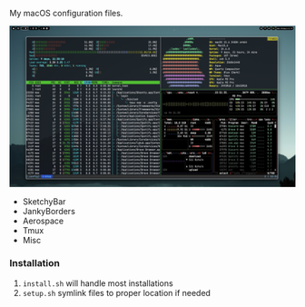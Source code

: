 My macOS configuration files.

![img](./demo.png)

- SketchyBar
- JankyBorders
- Aerospace
- Tmux
- Misc

### Installation

1. `install.sh` will handle most installations
2. `setup.sh` symlink files to proper location if needed


